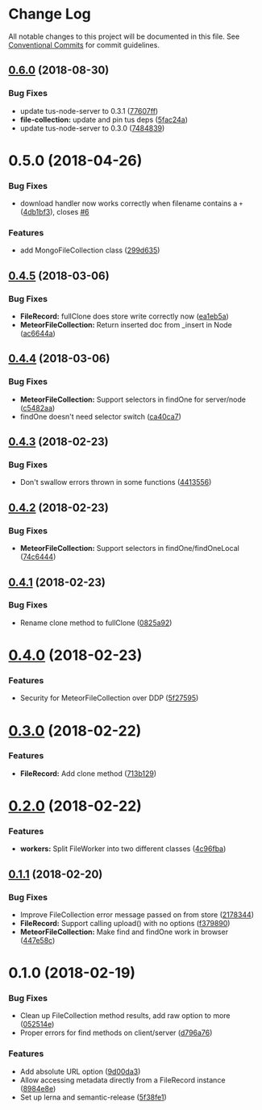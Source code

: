 # Change Log

All notable changes to this project will be documented in this file.
See [Conventional Commits](https://conventionalcommits.org) for commit guidelines.

<a name="0.6.0"></a>
## [0.6.0](https://github.com/reactioncommerce/reaction-file-collections/compare/@reactioncommerce/file-collections@0.5.0...@reactioncommerce/file-collections@0.6.0) (2018-08-30)


### Bug Fixes

* update tus-node-server to 0.3.1 ([77607ff](https://github.com/reactioncommerce/reaction-file-collections/commit/77607ff))
* **file-collection:** update and pin tus deps ([5fac24a](https://github.com/reactioncommerce/reaction-file-collections/commit/5fac24a))
* update tus-node-server to 0.3.0 ([7484839](https://github.com/reactioncommerce/reaction-file-collections/commit/7484839))



<a name="0.5.0"></a>
# 0.5.0 (2018-04-26)


### Bug Fixes

* download handler now works correctly when filename contains a `+` ([4db1bf3](https://github.com/reactioncommerce/reaction-file-collections/commit/4db1bf3)), closes [#6](https://github.com/reactioncommerce/reaction-file-collections/issues/6)


### Features

* add MongoFileCollection class ([299d635](https://github.com/reactioncommerce/reaction-file-collections/commit/299d635))




<a name="0.4.5"></a>
## [0.4.5](https://github.com/reactioncommerce/reaction-file-collections/compare/@reactioncommerce/file-collections@0.4.4...@reactioncommerce/file-collections@0.4.5) (2018-03-06)


### Bug Fixes

* **FileRecord:** fullClone does store write correctly now ([ea1eb5a](https://github.com/reactioncommerce/reaction-file-collections/commit/ea1eb5a))
* **MeteorFileCollection:** Return inserted doc from _insert in Node ([ac6644a](https://github.com/reactioncommerce/reaction-file-collections/commit/ac6644a))




<a name="0.4.4"></a>
## [0.4.4](https://github.com/reactioncommerce/reaction-file-collections/compare/@reactioncommerce/file-collections@0.4.3...@reactioncommerce/file-collections@0.4.4) (2018-03-06)


### Bug Fixes

* **MeteorFileCollection:** Support selectors in findOne for server/node ([c5482aa](https://github.com/reactioncommerce/reaction-file-collections/commit/c5482aa))
* findOne doesn't need selector switch ([ca40ca7](https://github.com/reactioncommerce/reaction-file-collections/commit/ca40ca7))




<a name="0.4.3"></a>
## [0.4.3](https://github.com/reactioncommerce/reaction-file-collections/compare/@reactioncommerce/file-collections@0.4.2...@reactioncommerce/file-collections@0.4.3) (2018-02-23)


### Bug Fixes

* Don't swallow errors thrown in some functions ([4413556](https://github.com/reactioncommerce/reaction-file-collections/commit/4413556))




<a name="0.4.2"></a>
## [0.4.2](https://github.com/reactioncommerce/reaction-file-collections/compare/@reactioncommerce/file-collections@0.4.1...@reactioncommerce/file-collections@0.4.2) (2018-02-23)


### Bug Fixes

* **MeteorFileCollection:** Support selectors in findOne/findOneLocal ([74c6444](https://github.com/reactioncommerce/reaction-file-collections/commit/74c6444))




<a name="0.4.1"></a>
## [0.4.1](https://github.com/reactioncommerce/reaction-file-collections/compare/@reactioncommerce/file-collections@0.4.0...@reactioncommerce/file-collections@0.4.1) (2018-02-23)


### Bug Fixes

* Rename clone method to fullClone ([0825a92](https://github.com/reactioncommerce/reaction-file-collections/commit/0825a92))




<a name="0.4.0"></a>
# [0.4.0](https://github.com/reactioncommerce/reaction-file-collections/compare/@reactioncommerce/file-collections@0.3.0...@reactioncommerce/file-collections@0.4.0) (2018-02-23)


### Features

* Security for MeteorFileCollection over DDP ([5f27595](https://github.com/reactioncommerce/reaction-file-collections/commit/5f27595))




<a name="0.3.0"></a>
# [0.3.0](https://github.com/reactioncommerce/reaction-file-collections/compare/@reactioncommerce/file-collections@0.2.0...@reactioncommerce/file-collections@0.3.0) (2018-02-22)


### Features

* **FileRecord:** Add clone method ([713b129](https://github.com/reactioncommerce/reaction-file-collections/commit/713b129))




<a name="0.2.0"></a>
# [0.2.0](https://github.com/reactioncommerce/reaction-file-collections/compare/@reactioncommerce/file-collections@0.1.1...@reactioncommerce/file-collections@0.2.0) (2018-02-22)


### Features

* **workers:** Split FileWorker into two different classes ([4c96fba](https://github.com/reactioncommerce/reaction-file-collections/commit/4c96fba))




<a name="0.1.1"></a>
## [0.1.1](https://github.com/reactioncommerce/reaction-file-collections/compare/@reactioncommerce/file-collections@0.1.0...@reactioncommerce/file-collections@0.1.1) (2018-02-20)


### Bug Fixes

* Improve FileCollection error message passed on from store ([2178344](https://github.com/reactioncommerce/reaction-file-collections/commit/2178344))
* **FileRecord:** Support calling upload() with no options ([f379890](https://github.com/reactioncommerce/reaction-file-collections/commit/f379890))
* **MeteorFileCollection:** Make find and findOne work in browser ([447e58c](https://github.com/reactioncommerce/reaction-file-collections/commit/447e58c))




<a name="0.1.0"></a>
# 0.1.0 (2018-02-19)


### Bug Fixes

* Clean up FileCollection method results, add raw option to more ([052514e](https://github.com/reactioncommerce/reaction-file-collections/commit/052514e))
* Proper errors for find methods on client/server ([d796a76](https://github.com/reactioncommerce/reaction-file-collections/commit/d796a76))


### Features

* Add absolute URL option ([9d00da3](https://github.com/reactioncommerce/reaction-file-collections/commit/9d00da3))
* Allow accessing metadata directly from a FileRecord instance ([8984e8e](https://github.com/reactioncommerce/reaction-file-collections/commit/8984e8e))
* Set up lerna and semantic-release ([5f38fe1](https://github.com/reactioncommerce/reaction-file-collections/commit/5f38fe1))
